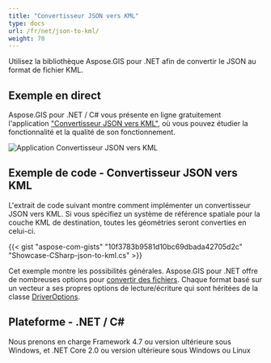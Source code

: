 ```yaml
---
title: "Convertisseur JSON vers KML"
type: docs
url: /fr/net/json-to-kml/
weight: 70
---
```


Utilisez la bibliothèque Aspose.GIS pour .NET afin de convertir le JSON au format de fichier KML.

## **Exemple en direct**

Aspose.GIS pour .NET / C# vous présente en ligne gratuitement l'application ["Convertisseur JSON vers KML"](https://products.aspose.app/gis/conversion/json-to-kml), où vous pouvez étudier la fonctionnalité et la qualité de son fonctionnement.

![Application Convertisseur JSON vers KML](conversion.png)

## **Exemple de code - Convertisseur JSON vers KML**

L'extrait de code suivant montre comment implémenter un convertisseur JSON vers KML. Si vous spécifiez un système de référence spatiale pour la couche KML de destination, toutes les géométries seront converties en celui-ci. 

{{< gist "aspose-com-gists" "10f3783b9581d10bc69dbada42705d2c" "Showcase-CSharp-json-to-kml.cs" >}}

Cet exemple montre les possibilités générales. Aspose.GIS pour .NET offre de nombreuses options pour [convertir des fichiers](https://docs.aspose.com/gis/net/vector-layers/). Chaque format basé sur un vecteur a ses propres options de lecture/écriture qui sont héritées de la classe [DriverOptions](https://reference.aspose.com/gis/net/aspose.gis/driveroptions).

## **Plateforme - .NET / C#**

Nous prenons en charge Framework 4.7 ou version ultérieure sous Windows, et .NET Core 2.0 ou version ultérieure sous Windows ou Linux
